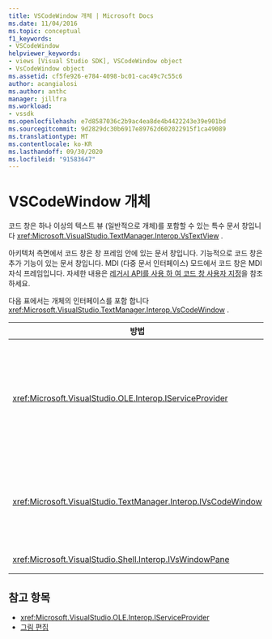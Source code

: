 ```yaml
---
title: VSCodeWindow 개체 | Microsoft Docs
ms.date: 11/04/2016
ms.topic: conceptual
f1_keywords:
- VSCodeWindow
helpviewer_keywords:
- views [Visual Studio SDK], VSCodeWindow object
- VsCodeWindow object
ms.assetid: cf5fe926-e784-4098-bc01-cac49c7c55c6
author: acangialosi
ms.author: anthc
manager: jillfra
ms.workload:
- vssdk
ms.openlocfilehash: e7d8587036c2b9ac4ea8de4b4422243e39e901bd
ms.sourcegitcommit: 9d2829dc30b6917e89762d602022915f1ca49089
ms.translationtype: MT
ms.contentlocale: ko-KR
ms.lasthandoff: 09/30/2020
ms.locfileid: "91583647"
---
```

# <a name="vscodewindow-object"></a>VSCodeWindow 개체
코드 창은 하나 이상의 텍스트 뷰 (일반적으로 개체)를 포함할 수 있는 특수 문서 창입니다 <xref:Microsoft.VisualStudio.TextManager.Interop.VsTextView> .

 아키텍처 측면에서 코드 창은 창 프레임 안에 있는 문서 창입니다. 기능적으로 코드 창은 추가 기능이 있는 문서 창입니다. MDI (다중 문서 인터페이스) 모드에서 코드 창은 MDI 자식 프레임입니다. 자세한 내용은 [레거시 API를 사용 하 여 코드 창 사용자 지정](../vs-2015/extensibility/customizing-code-windows-by-using-the-legacy-api.md?view=vs-2015&preserve-view=true)을 참조 하세요.

 다음 표에서는 개체의 인터페이스를 포함 합니다 <xref:Microsoft.VisualStudio.TextManager.Interop.VsCodeWindow> .

|방법|Description|
|------------|-----------------|
|<xref:Microsoft.VisualStudio.OLE.Interop.IServiceProvider>|GUID (globally unique identifier)가 식별 하는 서비스를 찾기 위한 일반 액세스 메커니즘을 제공 합니다.|
|<xref:Microsoft.VisualStudio.TextManager.Interop.IVsCodeWindow>|하나 이상의 코드 뷰를 포함 하는 MDI (다중 문서 인터페이스) 자식을 나타냅니다.|
|<xref:Microsoft.VisualStudio.Shell.Interop.IVsWindowPane>|창 프레임을 채웁니다.|

## <a name="see-also"></a>참고 항목
- <xref:Microsoft.VisualStudio.OLE.Interop.IServiceProvider>
- [그림 편집](https://www.microsoft.com/download/details.aspx?id=55984)